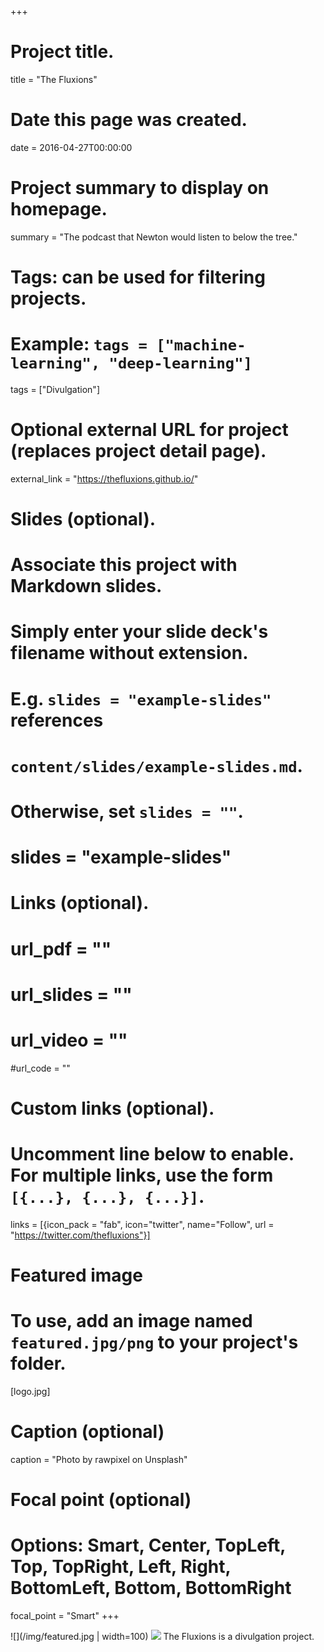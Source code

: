 +++
# Project title.
title = "The Fluxions"

# Date this page was created.
date = 2016-04-27T00:00:00

# Project summary to display on homepage.
summary = "The podcast that Newton would listen to below the tree."

# Tags: can be used for filtering projects.
# Example: `tags = ["machine-learning", "deep-learning"]`
tags = ["Divulgation"]

# Optional external URL for project (replaces project detail page).
external_link = "https://thefluxions.github.io/"

# Slides (optional).
#   Associate this project with Markdown slides.
#   Simply enter your slide deck's filename without extension.
#   E.g. `slides = "example-slides"` references 
#   `content/slides/example-slides.md`.
#   Otherwise, set `slides = ""`.
# slides = "example-slides"

# Links (optional).
# url_pdf = ""
# url_slides = ""
# url_video = ""
#url_code = ""

# Custom links (optional).
#   Uncomment line below to enable. For multiple links, use the form `[{...}, {...}, {...}]`.
links = [{icon_pack = "fab", icon="twitter", name="Follow", url = "https://twitter.com/thefluxions"}]

# Featured image
# To use, add an image named `featured.jpg/png` to your project's folder. 
[logo.jpg]
  # Caption (optional)
  caption = "Photo by rawpixel on Unsplash"
  
  # Focal point (optional)
  # Options: Smart, Center, TopLeft, Top, TopRight, Left, Right, BottomLeft, Bottom, BottomRight
  focal_point = "Smart"
+++

![](/img/featured.jpg | width=100)
![](/img/featured.jpg)
The Fluxions is a divulgation project.
